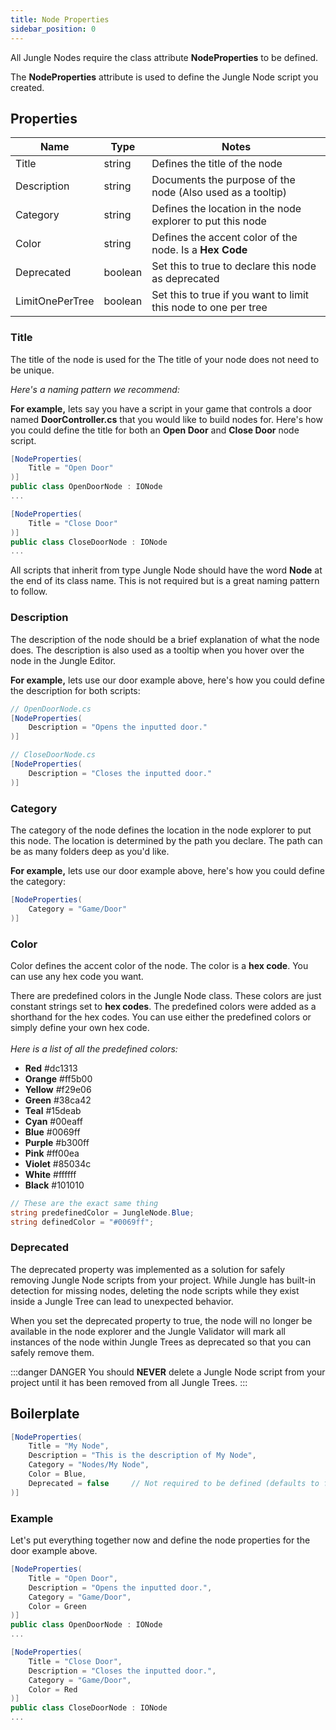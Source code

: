 ```yaml
---
title: Node Properties
sidebar_position: 0
---
```


All Jungle Nodes require the class attribute **NodeProperties** to be defined.

The **NodeProperties** attribute is used to define the Jungle Node script you created.

## Properties
| Name            | Type    | Notes                                                           |
|-----------------|---------|-----------------------------------------------------------------|
| Title           | string  | Defines the title of the node                                   |
| Description     | string  | Documents the purpose of the node (Also used as a tooltip)      |
| Category        | string  | Defines the location in the node explorer to put this node      |
| Color           | string  | Defines the accent color of the node. Is a **Hex Code**         |
| Deprecated      | boolean | Set this to true to declare this node as deprecated             |
| LimitOnePerTree | boolean | Set this to true if you want to limit this node to one per tree |

### Title

The title of the node is used for the The title of your node does not need to be unique.

_Here's a naming pattern we recommend:_

**For example,** lets say you have a script in your game that controls a door named **DoorController.cs** that you would
like to build nodes for. Here's how you could define the title for both an **Open Door** and **Close Door** node script.

```csharp
[NodeProperties(
    Title = "Open Door"
)]
public class OpenDoorNode : IONode
...
```
```csharp
[NodeProperties(
    Title = "Close Door"
)]
public class CloseDoorNode : IONode
...
```

All scripts that inherit from type Jungle Node should have the word **Node** at the end of its class name. This is not
required but is a great naming pattern to follow.

### Description

The description of the node should be a brief explanation of what the node does. The description is also used as a 
tooltip when you hover over the node in the Jungle Editor.

**For example,** lets use our door example above, here's how you could define the description for both scripts:
```csharp
// OpenDoorNode.cs
[NodeProperties(
    Description = "Opens the inputted door."
)]
```
```csharp
// CloseDoorNode.cs
[NodeProperties(
    Description = "Closes the inputted door."
)]
```

### Category

The category of the node defines the location in the node explorer to put this node. The location is determined by the
path you declare. The path can be as many folders deep as you'd like.

**For example,** lets use our door example above, here's how you could define the category:

```csharp
[NodeProperties(
    Category = "Game/Door"
)]
```

### Color

Color defines the accent color of the node. The color is a **hex code**. You can use any hex code you want.

There are predefined colors in the Jungle Node class. These colors are just constant strings set to **hex codes**. The
predefined colors were added as a shorthand for the hex codes. You can use either the predefined colors or simply define
your own hex code.
_<br /><br />Here is a list of all the predefined colors:_

*  **Red**     #dc1313  
*  **Orange**  #ff5b00  
*  **Yellow**  #f29e06  
*  **Green**   #38ca42  
*  **Teal**    #15deab  
*  **Cyan**    #00eaff  
*  **Blue**    #0069ff
*  **Purple**  #b300ff
*  **Pink**    #ff00ea
*  **Violet**  #85034c
*  **White**   #ffffff
*  **Black**   #101010

```csharp
// These are the exact same thing
string predefinedColor = JungleNode.Blue;
string definedColor = "#0069ff";
```

### Deprecated

The deprecated property was implemented as a solution for safely removing Jungle Node scripts from your project. While 
Jungle has built-in detection for missing nodes, deleting the node scripts while they exist inside a Jungle Tree can
lead to unexpected behavior.

When you set the deprecated property to true, the node will no longer be available in the node explorer and the Jungle
Validator will mark all instances of the node within Jungle Trees as deprecated so that you can safely remove them.

:::danger DANGER
You should **NEVER** delete a Jungle Node script from your project until it has been removed from all Jungle Trees.
:::

## Boilerplate

```csharp
[NodeProperties(
    Title = "My Node",
    Description = "This is the description of My Node",
    Category = "Nodes/My Node",
    Color = Blue,
    Deprecated = false     // Not required to be defined (defaults to false)
)]
```

### Example

Let's put everything together now and define the node properties for the door example above.

```csharp
[NodeProperties(
    Title = "Open Door",
    Description = "Opens the inputted door.",
    Category = "Game/Door",
    Color = Green
)]
public class OpenDoorNode : IONode
...
```

```csharp
[NodeProperties(
    Title = "Close Door",
    Description = "Closes the inputted door.",
    Category = "Game/Door",
    Color = Red
)]
public class CloseDoorNode : IONode
...
```
